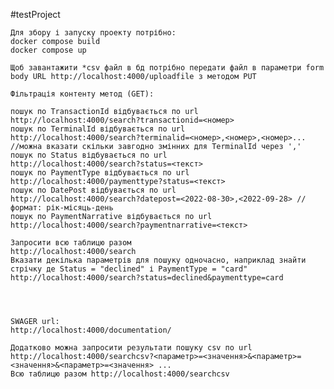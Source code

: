 #testProject

    Для збору і запуску проекту потрібно: 
    docker compose build 
    docker compose up

    Щоб завантажити *csv файл в бд потрібно передати файл в параметри form body URL http://localhost:4000/uploadfile з методом PUT

    Фільтрація контенту метод (GET):

    пошук по TransactionId відбувається по url 
    http://localhost:4000/search?transactionid=<номер>
    пошук по TerminalId відбувається по url 
    http://localhost:4000/search?terminalid=<номер>,<номер>,<номер>... 
    //можна вказати скільки завгодно змінних для TerminalId через ','
    пошук по Status відбувається по url 
    http://localhost:4000/search?status=<текст>
    пошук по PaymentType відбувається по url 
    http://localhost:4000/paymenttype?status=<текст>
    пошук по DatePost відбувається по url 
    http://localhost:4000/search?datepost=<2022-08-30>,<2022-09-28> // формат: рік-місяць-день
    пошук по PaymentNarrative відбувається по url 
    http://localhost:4000/search?paymentnarrative=<текст>

    Запросити всю таблицю разом 
    http://localhost:4000/search
    Вказати декілька параметрів для пошуку одночасно, наприклад знайти стрічку де Status = "declined" і PaymentType = "card" 
    http://localhost:4000/search?status=declined&paymenttype=card




    SWAGER url: 
    http://localhost:4000/documentation/

    Додатково можна запросити результати пошуку csv по url 
    http://localhost:4000/searchcsv?<параметр>=<значення>&<параметр>=<значення>&<параметр>=<значення> ... 
    Всю таблицю разом http://localhost:4000/searchcsv